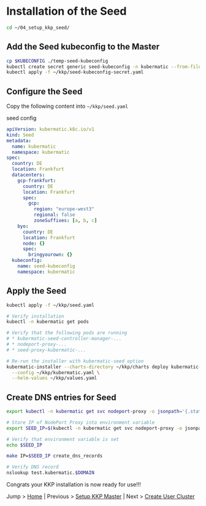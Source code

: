 # Installation of the Seed 

```bash
cd ~/04_setup_kkp_seed/
```

<!-- TODO try via applying the CRDs manually and helm charts -->

## Add the Seed kubeconfig to the Master

```bash
cp $KUBECONFIG ./temp-seed-kubeconfig
kubectl create secret generic seed-kubeconfig -n kubermatic --from-file kubeconfig=./temp-seed-kubeconfig --dry-run=client -o yaml > ~/kkp/seed-kubeconfig-secret.yaml
kubectl apply -f ~/kkp/seed-kubeconfig-secret.yaml
```

## Configure the Seed

Copy the following content into `~/kkp/seed.yaml`

seed config
```yaml
apiVersion: kubermatic.k8c.io/v1
kind: Seed
metadata:
  name: kubermatic
  namespace: kubermatic
spec:
  country: DE
  location: Frankfurt
  datacenters:
    gcp-frankfurt:
      country: DE
      location: Frankfurt
      spec:
        gcp:
          region: "europe-west3"
          regional: false
          zoneSuffixes: [a, b, c]
    byo:
      country: DE
      location: Frankfurt
      node: {}
      spec:
        bringyourown: {}
  kubeconfig:
    name: seed-kubeconfig
    namespace: kubermatic
```

## Apply the Seed

```bash
kubectl apply -f ~/kkp/seed.yaml

# Verify installation
kubectl -n kubermatic get pods

# Verify that the following pods are running
# * kubermatic-seed-controller-manager-...
# * nodeport-proxy-...
# * seed-proxy-kubermatic-...

# Re-run the installer with kubermatic-seed option
kubermatic-installer --charts-directory ~/kkp/charts deploy kubermatic-seed \
  --config ~/kkp/kubermatic.yaml \
  --helm-values ~/kkp/values.yaml  
```

## Create DNS entries for Seed

```bash
export kubectl -n kubermatic get svc nodeport-proxy -o jsonpath='{.status.loadBalancer.ingress[0].ip}'

# Store IP of NodePort Proxy into environment variable
export SEED_IP=$(kubectl -n kubermatic get svc nodeport-proxy -o jsonpath='{.status.loadBalancer.ingress[0].ip}')

# Verify that environment variable is set
echo $SEED_IP

make IP=$SEED_IP create_dns_records

# Verify DNS record
nslookup test.kubermatic.$DOMAIN
```

Congrats your KKP installation is now ready for use!!!

Jump > [Home](../README.md) | Previous > [Setup KKP Master](../03_setup_kkp_master/README.md) | Next > [Create User Cluster](../05_create_user_cluster/README.md)
